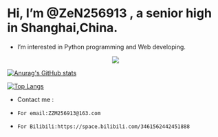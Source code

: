 <HTML>
<h1>Hi, I’m @ZeN256913 , a senior high in Shanghai,China.</h1>

- I’m interested in Python programming and Web developing.

<p align="center">
  <a href="https://skillicons.dev">
    <img src="https://skillicons.dev/icons?i=python,flask,html,css,javascript,vim&perline=3" />
  </a>
</p>

[![Anurag's GitHub stats](https://github-readme-stats.vercel.app/api?username=ZeN256913&include_all_commits=True)](https://github.com/anuraghazra/github-readme-stats)

[![Top Langs](https://github-readme-stats.vercel.app/api/top-langs/?username=ZeN256913&layout=compact)](https://github.com/anuraghazra/github-readme-stats)

- Contact me :
-     For email:ZZM256913@163.com
-     For Bilibili:https://space.bilibili.com/3461562442451888
</HTML>
<!---
ZeN256913/ZeN256913 is a ✨ special ✨ repository because its `README.md` (this file) appears on your GitHub profile.
You can click the Preview link to take a look at your changes.
--->
